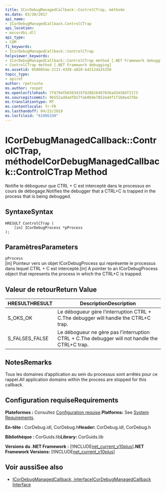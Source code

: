 ```yaml
---
title: ICorDebugManagedCallback::ControlCTrap, méthode
ms.date: 03/30/2017
api_name:
- ICorDebugManagedCallback.ControlCTrap
api_location:
- mscordbi.dll
api_type:
- COM
f1_keywords:
- ICorDebugManagedCallback::ControlCTrap
helpviewer_keywords:
- ICorDebugManagedCallback::ControlCTrap method [.NET Framework debugging]
- ControlCTrap method [.NET Framework debugging]
ms.assetid: 0500854e-2121-43d9-a028-64312da35258
topic_type:
- apiref
author: rpetrusha
ms.author: ronpet
ms.openlocfilehash: 7f4794fb0383435f828626497036ad3458df2173
ms.sourcegitcommit: 9b552addadfb57fab0b9e7852ed4f1f1b8a42f8e
ms.translationtype: MT
ms.contentlocale: fr-FR
ms.lasthandoff: 04/23/2019
ms.locfileid: "61995330"
---
```

# <a name="icordebugmanagedcallbackcontrolctrap-method"></a><span data-ttu-id="bfe5b-102">ICorDebugManagedCallback::ControlCTrap, méthode</span><span class="sxs-lookup"><span data-stu-id="bfe5b-102">ICorDebugManagedCallback::ControlCTrap Method</span></span>
<span data-ttu-id="bfe5b-103">Notifie le débogueur que CTRL + C est intercepté dans le processus en cours de débogage.</span><span class="sxs-lookup"><span data-stu-id="bfe5b-103">Notifies the debugger that a CTRL+C is trapped in the process that is being debugged.</span></span>  
  
## <a name="syntax"></a><span data-ttu-id="bfe5b-104">Syntaxe</span><span class="sxs-lookup"><span data-stu-id="bfe5b-104">Syntax</span></span>  
  
```  
HRESULT ControlCTrap (  
    [in] ICorDebugProcess *pProcess  
);  
```  
  
## <a name="parameters"></a><span data-ttu-id="bfe5b-105">Paramètres</span><span class="sxs-lookup"><span data-stu-id="bfe5b-105">Parameters</span></span>  
 `pProcess`  
 <span data-ttu-id="bfe5b-106">[in] Pointeur vers un objet ICorDebugProcess qui représente le processus dans lequel CTRL + C est intercepté.</span><span class="sxs-lookup"><span data-stu-id="bfe5b-106">[in] A pointer to an ICorDebugProcess object that represents the process in which the CTRL+C is trapped.</span></span>  
  
## <a name="return-value"></a><span data-ttu-id="bfe5b-107">Valeur de retour</span><span class="sxs-lookup"><span data-stu-id="bfe5b-107">Return Value</span></span>  
  
|<span data-ttu-id="bfe5b-108">HRESULT</span><span class="sxs-lookup"><span data-stu-id="bfe5b-108">HRESULT</span></span>|<span data-ttu-id="bfe5b-109">Description</span><span class="sxs-lookup"><span data-stu-id="bfe5b-109">Description</span></span>|  
|-------------|-----------------|  
|<span data-ttu-id="bfe5b-110">S_OK</span><span class="sxs-lookup"><span data-stu-id="bfe5b-110">S_OK</span></span>|<span data-ttu-id="bfe5b-111">Le débogueur gère l’interruption CTRL + C.</span><span class="sxs-lookup"><span data-stu-id="bfe5b-111">The debugger will handle the CTRL+C trap.</span></span>|  
|<span data-ttu-id="bfe5b-112">S_FALSE</span><span class="sxs-lookup"><span data-stu-id="bfe5b-112">S_FALSE</span></span>|<span data-ttu-id="bfe5b-113">Le débogueur ne gère pas l’interruption CTRL + C.</span><span class="sxs-lookup"><span data-stu-id="bfe5b-113">The debugger will not handle the CTRL+C trap.</span></span>|  
  
## <a name="remarks"></a><span data-ttu-id="bfe5b-114">Notes</span><span class="sxs-lookup"><span data-stu-id="bfe5b-114">Remarks</span></span>  
 <span data-ttu-id="bfe5b-115">Tous les domaines d’application au sein du processus sont arrêtés pour ce rappel.</span><span class="sxs-lookup"><span data-stu-id="bfe5b-115">All application domains within the process are stopped for this callback.</span></span>  
  
## <a name="requirements"></a><span data-ttu-id="bfe5b-116">Configuration requise</span><span class="sxs-lookup"><span data-stu-id="bfe5b-116">Requirements</span></span>  
 <span data-ttu-id="bfe5b-117">**Plateformes :** Consultez [Configuration requise](../../../../docs/framework/get-started/system-requirements.md).</span><span class="sxs-lookup"><span data-stu-id="bfe5b-117">**Platforms:** See [System Requirements](../../../../docs/framework/get-started/system-requirements.md).</span></span>  
  
 <span data-ttu-id="bfe5b-118">**En-tête :** CorDebug.idl, CorDebug.h</span><span class="sxs-lookup"><span data-stu-id="bfe5b-118">**Header:** CorDebug.idl, CorDebug.h</span></span>  
  
 <span data-ttu-id="bfe5b-119">**Bibliothèque :** CorGuids.lib</span><span class="sxs-lookup"><span data-stu-id="bfe5b-119">**Library:** CorGuids.lib</span></span>  
  
 <span data-ttu-id="bfe5b-120">**Versions du .NET Framework :** [!INCLUDE[net_current_v10plus](../../../../includes/net-current-v10plus-md.md)]</span><span class="sxs-lookup"><span data-stu-id="bfe5b-120">**.NET Framework Versions:** [!INCLUDE[net_current_v10plus](../../../../includes/net-current-v10plus-md.md)]</span></span>  
  
## <a name="see-also"></a><span data-ttu-id="bfe5b-121">Voir aussi</span><span class="sxs-lookup"><span data-stu-id="bfe5b-121">See also</span></span>

- [<span data-ttu-id="bfe5b-122">ICorDebugManagedCallback, interface</span><span class="sxs-lookup"><span data-stu-id="bfe5b-122">ICorDebugManagedCallback Interface</span></span>](../../../../docs/framework/unmanaged-api/debugging/icordebugmanagedcallback-interface.md)
